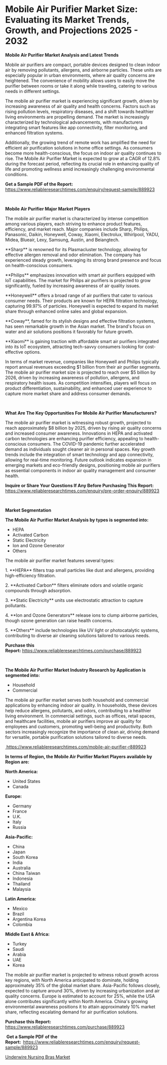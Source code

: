 <p><h1>Mobile Air Purifier Market Size: Evaluating its Market Trends, Growth, and Projections 2025 - 2032</h1></p><p><strong>Mobile Air Purifier Market Analysis and Latest Trends</strong></p>
<p><p>Mobile air purifiers are compact, portable devices designed to clean indoor air by removing pollutants, allergens, and airborne particles. These units are especially popular in urban environments, where air quality concerns are heightened. The convenience of mobility allows users to easily move the purifier between rooms or take it along while traveling, catering to various needs in different settings.</p><p>The mobile air purifier market is experiencing significant growth, driven by increasing awareness of air quality and health concerns. Factors such as rising pollution levels, respiratory diseases, and a shift towards healthier living environments are propelling demand. The market is increasingly characterized by technological advancements, with manufacturers integrating smart features like app connectivity, filter monitoring, and enhanced filtration systems.</p><p>Additionally, the growing trend of remote work has amplified the need for efficient air purification solutions in home office settings. As consumers become more health-conscious, the focus on indoor air quality continues to rise. The Mobile Air Purifier Market is expected to grow at a CAGR of 12.8% during the forecast period, reflecting its crucial role in enhancing quality of life and promoting wellness amid increasingly challenging environmental conditions.</p></p>
<p><strong>Get a Sample PDF of the Report:&nbsp;</strong> <a href="https://www.reliableresearchtimes.com/enquiry/request-sample/889923?utm_campaign=3363&utm_medium=2&utm_source=Github&utm_content=ia&utm_term=04042025&utm_id=mobile-air-purifier">https://www.reliableresearchtimes.com/enquiry/request-sample/889923</a></p>
<p>&nbsp;</p>
<p><strong>Mobile Air Purifier Major Market Players</strong></p>
<p><p>The mobile air purifier market is characterized by intense competition among various players, each striving to enhance product features, efficiency, and market reach. Major companies include Sharp, Philips, Panasonic, Daikin, Honeywell, Coway, Xiaomi, Electrolux, Whirlpool, YADU, Midea, Blueair, Lexy, Samsung, Austin, and Beiangtech.</p><p>**Sharp** is renowned for its Plasmacluster technology, allowing for effective allergen removal and odor elimination. The company has experienced steady growth, leveraging its strong brand presence and focus on health-conscious consumers. </p><p>**Philips** emphasizes innovation with smart air purifiers equipped with IoT capabilities. The market for Philips air purifiers is projected to grow significantly, fueled by increasing awareness of air quality issues.</p><p>**Honeywell** offers a broad range of air purifiers that cater to various consumer needs. Their products are known for HEPA filtration technology, capturing 99.97% of particles. Honeywell is expected to expand its market share through enhanced online sales and global expansion.</p><p>**Coway**, famed for its stylish designs and effective filtration systems, has seen remarkable growth in the Asian market. The brand's focus on water and air solutions positions it favorably for future growth.</p><p>**Xiaomi** is gaining traction with affordable smart air purifiers integrated into its IoT ecosystem, attracting tech-savvy consumers looking for cost-effective options.</p><p>In terms of market revenue, companies like Honeywell and Philips typically report annual revenues exceeding $1 billion from their air purifier segments. The mobile air purifier market size is projected to reach over $5 billion by 2026, driven by increasing awareness of pollution, allergens, and respiratory health issues. As competition intensifies, players will focus on product differentiation, sustainability, and enhanced user experience to capture more market share and address consumer demands.</p></p>
<p>&nbsp;</p>
<p><strong>What Are The Key Opportunities For Mobile Air Purifier Manufacturers?</strong></p>
<p><p>The mobile air purifier market is witnessing robust growth, projected to reach approximately $8 billion by 2025, driven by rising air quality concerns and increased consumer awareness. Innovations in HEPA and activated carbon technologies are enhancing purifier efficiency, appealing to health-conscious consumers. The COVID-19 pandemic further accelerated demand as individuals sought cleaner air in personal spaces. Key growth trends include the integration of smart technology and app connectivity, allowing for real-time monitoring. Future outlook indicates expansion in emerging markets and eco-friendly designs, positioning mobile air purifiers as essential components in indoor air quality management and consumer health.</p></p>
<p><strong>Inquire or Share Your Questions If Any Before Purchasing This Report:</strong> <a href="https://www.reliableresearchtimes.com/enquiry/pre-order-enquiry/889923?utm_campaign=3363&utm_medium=2&utm_source=Github&utm_content=ia&utm_term=04042025&utm_id=mobile-air-purifier">https://www.reliableresearchtimes.com/enquiry/pre-order-enquiry/889923</a></p>
<p>&nbsp;</p>
<p><strong>Market Segmentation</strong></p>
<p><strong>The Mobile Air Purifier Market Analysis by types is segmented into:</strong></p>
<p><ul><li>HEPA</li><li>Activated Carbon</li><li>Static Electricity</li><li>Ion and Ozone Generator</li><li>Others</li></ul></p>
<p><p>The mobile air purifier market features several types: </p><p>1. **HEPA** filters trap small particles like dust and allergens, providing high-efficiency filtration. </p><p>2. **Activated Carbon** filters eliminate odors and volatile organic compounds through adsorption. </p><p>3. **Static Electricity** units use electrostatic attraction to capture pollutants. </p><p>4. **Ion and Ozone Generators** release ions to clump airborne particles, though ozone generation can raise health concerns. </p><p>5. **Others** include technologies like UV light or photocatalytic systems, contributing to diverse air cleaning solutions tailored to various needs.</p></p>
<p><strong>Purchase this Report:&nbsp;</strong><a href="https://www.reliableresearchtimes.com/purchase/889923?utm_campaign=3363&utm_medium=2&utm_source=Github&utm_content=ia&utm_term=04042025&utm_id=mobile-air-purifier">https://www.reliableresearchtimes.com/purchase/889923</a></p>
<p>&nbsp;</p>
<p><strong>The Mobile Air Purifier Market Industry Research by Application is segmented into:</strong></p>
<p><ul><li>Household</li><li>Commercial</li></ul></p>
<p><p>The mobile air purifier market serves both household and commercial applications by enhancing indoor air quality. In households, these devices help reduce allergens, pollutants, and odors, contributing to a healthier living environment. In commercial settings, such as offices, retail spaces, and healthcare facilities, mobile air purifiers improve air quality for employees and customers, promoting well-being and productivity. Both sectors increasingly recognize the importance of clean air, driving demand for versatile, portable purification solutions tailored to diverse needs.</p></p>
<p><a href="https://www.reliableresearchtimes.com/mobile-air-purifier-r889923?utm_campaign=3363&utm_medium=2&utm_source=Github&utm_content=ia&utm_term=04042025&utm_id=mobile-air-purifier">&nbsp;https://www.reliableresearchtimes.com/mobile-air-purifier-r889923</a></p>
<p><strong>In terms of Region, the Mobile Air Purifier Market Players available by Region are:</strong></p>
<p>
    <p> <strong> North America: </strong>
        <ul>
            <li>United States</li>
            <li>Canada</li>
        </ul>
        </p> 
    <p> <strong> Europe: </strong>
        <ul>
            <li>Germany</li>
            <li>France</li>
            <li>U.K.</li>
            <li>Italy</li>
            <li>Russia</li>
        </ul>
        </p> 
    <p> <strong> Asia-Pacific: </strong>
        <ul>
            <li>China</li>
            <li>Japan</li>
            <li>South Korea</li>
            <li>India</li>
            <li>Australia</li>
            <li>China Taiwan</li>
            <li>Indonesia</li>
            <li>Thailand</li>
            <li>Malaysia</li>
        </ul>
        </p> 
    <p> <strong> Latin America: </strong>
        <ul>
            <li>Mexico</li>
            <li>Brazil</li>
            <li>Argentina Korea</li>
            <li>Colombia</li>
        </ul>
        </p> 
    <p> <strong> Middle East & Africa: </strong>
        <ul>
            <li>Turkey</li>
            <li>Saudi</li>
            <li>Arabia</li>
            <li>UAE</li>
            <li>Korea</li>
        </ul>
    </p>
    </p>
<p><p>The mobile air purifier market is projected to witness robust growth across key regions, with North America anticipated to dominate, holding approximately 35% of the global market share. Asia-Pacific follows closely, expected to capture around 30%, driven by increasing urbanization and air quality concerns. Europe is estimated to account for 25%, while the USA alone contributes significantly within North America. China's growing environmental awareness positions it to attain approximately 10% market share, reflecting escalating demand for air purification solutions.</p></p>
<p><strong>Purchase this Report: </strong><a href="https://www.reliableresearchtimes.com/purchase/889923?utm_campaign=3363&utm_medium=2&utm_source=Github&utm_content=ia&utm_term=04042025&utm_id=mobile-air-purifier">https://www.reliableresearchtimes.com/purchase/889923</a></p>
<p>&nbsp;<strong>Get a Sample PDF of the Report:&nbsp;&nbsp;</strong><a href="https://www.reliableresearchtimes.com/enquiry/request-sample/889923?utm_campaign=3363&utm_medium=2&utm_source=Github&utm_content=ia&utm_term=04042025&utm_id=mobile-air-purifier">https://www.reliableresearchtimes.com/enquiry/request-sample/889923</a></p>
<p><strong></strong></p>
<p><p><a href="https://github.com/shamstirroc7/Market-Research-Report-List-1/blob/main/underwire-nursing-bras-market.md?utm_campaign=3363&utm_medium=2&utm_source=Github&utm_content=ia&utm_term=04042025&utm_id=mobile-air-purifier">Underwire Nursing Bras Market</a></p></p>